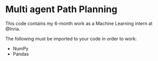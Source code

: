 # Multi agent Path Planning
This code contains my 6-month work as a Machine Learning intern at @Inria.
 
The following must be imported to your code in order to work:
* NumPy 
* Pandas